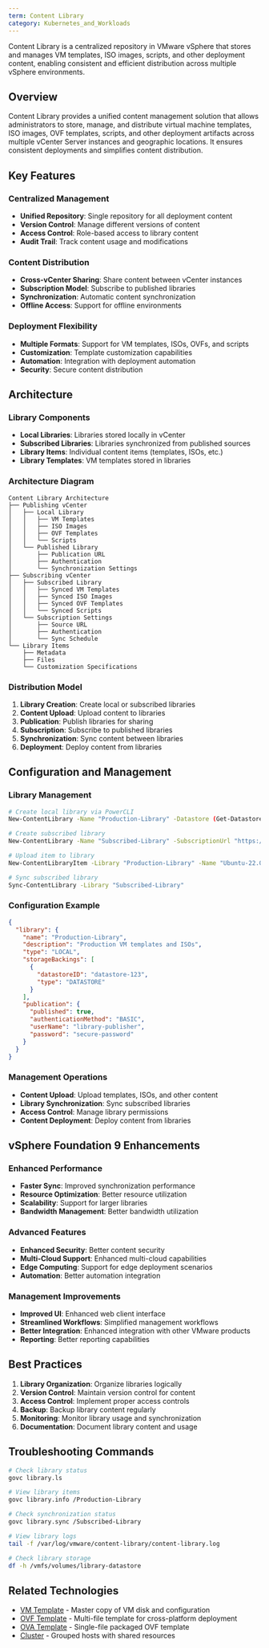 ```yaml
---
term: Content Library
category: Kubernetes_and_Workloads
---
```


Content Library is a centralized repository in VMware vSphere that stores and manages VM templates, ISO images, scripts, and other deployment content, enabling consistent and efficient distribution across multiple vSphere environments.

## Overview

Content Library provides a unified content management solution that allows administrators to store, manage, and distribute virtual machine templates, ISO images, OVF templates, scripts, and other deployment artifacts across multiple vCenter Server instances and geographic locations. It ensures consistent deployments and simplifies content distribution.

## Key Features

### Centralized Management
- **Unified Repository**: Single repository for all deployment content
- **Version Control**: Manage different versions of content
- **Access Control**: Role-based access to library content
- **Audit Trail**: Track content usage and modifications

### Content Distribution
- **Cross-vCenter Sharing**: Share content between vCenter instances
- **Subscription Model**: Subscribe to published libraries
- **Synchronization**: Automatic content synchronization
- **Offline Access**: Support for offline environments

### Deployment Flexibility
- **Multiple Formats**: Support for VM templates, ISOs, OVFs, and scripts
- **Customization**: Template customization capabilities
- **Automation**: Integration with deployment automation
- **Security**: Secure content distribution

## Architecture

### Library Components
- **Local Libraries**: Libraries stored locally in vCenter
- **Subscribed Libraries**: Libraries synchronized from published sources
- **Library Items**: Individual content items (templates, ISOs, etc.)
- **Library Templates**: VM templates stored in libraries

### Architecture Diagram
```
Content Library Architecture
├── Publishing vCenter
│   ├── Local Library
│   │   ├── VM Templates
│   │   ├── ISO Images
│   │   ├── OVF Templates
│   │   └── Scripts
│   └── Published Library
│       ├── Publication URL
│       ├── Authentication
│       └── Synchronization Settings
├── Subscribing vCenter
│   ├── Subscribed Library
│   │   ├── Synced VM Templates
│   │   ├── Synced ISO Images
│   │   ├── Synced OVF Templates
│   │   └── Synced Scripts
│   └── Subscription Settings
│       ├── Source URL
│       ├── Authentication
│       └── Sync Schedule
└── Library Items
    ├── Metadata
    ├── Files
    └── Customization Specifications
```

### Distribution Model
1. **Library Creation**: Create local or subscribed libraries
2. **Content Upload**: Upload content to libraries
3. **Publication**: Publish libraries for sharing
4. **Subscription**: Subscribe to published libraries
5. **Synchronization**: Sync content between libraries
6. **Deployment**: Deploy content from libraries

## Configuration and Management

### Library Management
```bash
# Create local library via PowerCLI
New-ContentLibrary -Name "Production-Library" -Datastore (Get-Datastore "Library-Datastore")

# Create subscribed library
New-ContentLibrary -Name "Subscribed-Library" -SubscriptionUrl "https://publisher.vcenter.com/library" -SubscriptionAuthentication "Basic" -SubscriptionUsername "user" -SubscriptionPassword "password"

# Upload item to library
New-ContentLibraryItem -Library "Production-Library" -Name "Ubuntu-22.04-Template" -FilePath "C:\Templates\Ubuntu-22.04.ovf"

# Sync subscribed library
Sync-ContentLibrary -Library "Subscribed-Library"
```

### Configuration Example
```json
{
  "library": {
    "name": "Production-Library",
    "description": "Production VM templates and ISOs",
    "type": "LOCAL",
    "storageBackings": [
      {
        "datastoreID": "datastore-123",
        "type": "DATASTORE"
      }
    ],
    "publication": {
      "published": true,
      "authenticationMethod": "BASIC",
      "userName": "library-publisher",
      "password": "secure-password"
    }
  }
}
```

### Management Operations
- **Content Upload**: Upload templates, ISOs, and other content
- **Library Synchronization**: Sync subscribed libraries
- **Access Control**: Manage library permissions
- **Content Deployment**: Deploy content from libraries

## vSphere Foundation 9 Enhancements

### Enhanced Performance
- **Faster Sync**: Improved synchronization performance
- **Resource Optimization**: Better resource utilization
- **Scalability**: Support for larger libraries
- **Bandwidth Management**: Better bandwidth utilization

### Advanced Features
- **Enhanced Security**: Better content security
- **Multi-Cloud Support**: Enhanced multi-cloud capabilities
- **Edge Computing**: Support for edge deployment scenarios
- **Automation**: Better automation integration

### Management Improvements
- **Improved UI**: Enhanced web client interface
- **Streamlined Workflows**: Simplified management workflows
- **Better Integration**: Enhanced integration with other VMware products
- **Reporting**: Better reporting capabilities

## Best Practices

1. **Library Organization**: Organize libraries logically
2. **Version Control**: Maintain version control for content
3. **Access Control**: Implement proper access controls
4. **Backup**: Backup library content regularly
5. **Monitoring**: Monitor library usage and synchronization
6. **Documentation**: Document library content and usage

## Troubleshooting Commands

```bash
# Check library status
govc library.ls

# View library items
govc library.info /Production-Library

# Check synchronization status
govc library.sync /Subscribed-Library

# View library logs
tail -f /var/log/vmware/content-library/content-library.log

# Check library storage
df -h /vmfs/volumes/library-datastore
```

## Related Technologies

- [VM Template](vm-template.md) - Master copy of VM disk and configuration
- [OVF Template](ovf-template.md) - Multi-file template for cross-platform deployment
- [OVA Template](ova-template.md) - Single-file packaged OVF template
- [Cluster](cluster.md) - Grouped hosts with shared resources